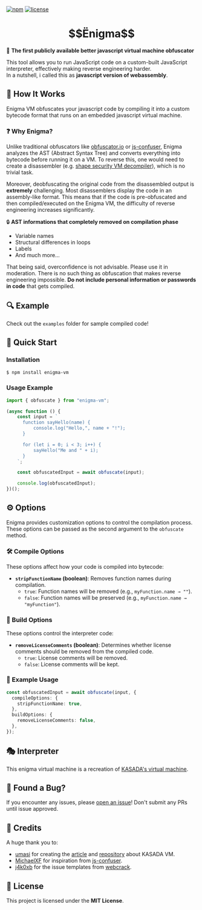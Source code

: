 [![npm](https://img.shields.io/npm/v/enigma-vm)](https://www.npmjs.com/package/enigma-vm)
[![license](https://img.shields.io/github/license/youdie323323/enigma)](https://github.com/youdie323323/enigma/blob/main/LICENSE)

<h1 align="center">$$Ёnigma$$</h1>

🚀 **The first publicly available better javascript virtual machine obfuscator**

This tool allows you to run JavaScript code on a custom-built JavaScript interpreter, effectively making reverse engineering harder.  
In a nutshell, i called this as **javascript version of webassembly**.

## 📌 How It Works

Enigma VM obfuscates your javascript code by compiling it into a custom bytecode format that runs on an embedded javascript virtual machine.

### ❓ Why Enigma?

Unlike traditional obfuscators like [obfuscator.io](https://obfuscator.io/) or [js-confuser](https://js-confuser.com/), Enigma analyzes the AST (Abstract Syntax Tree) and converts everything into bytecode before running it on a VM. To reverse this, one would need to create a disassembler (e.g. [shape security VM decompiler](https://github.com/g2asell2019/shape-security-decompiler-toolkit)), which is no trivial task. 

Moreover, deobfuscating the original code from the disassembled output is **extremely** challenging. Most disassemblers display the code in an assembly-like format. This means that if the code is pre-obfuscated and then compiled/executed on the Enigma VM, the difficulty of reverse engineering increases significantly. 

🔒 **AST informations that completely removed on compilation phase**
- Variable names
- Structural differences in loops
- Labels
- And much more...

That being said, overconfidence is not advisable. Please use it in moderation. There is no such thing as obfuscation that makes reverse engineering impossible. **Do not include personal information or passwords in code** that gets compiled. 

## 🔍 Example

Check out the `examples` folder for sample compiled code!

## 🚀 Quick Start

### Installation

```bash
$ npm install enigma-vm
```

### Usage Example

```ts
import { obfuscate } from "enigma-vm";

(async function () {
    const input = `
      function sayHello(name) {
          console.log("Hello,", name + "!");
      }

      for (let i = 0; i < 3; i++) {
          sayHello("Me and " + i);
      }
    `;

    const obfuscatedInput = await obfuscate(input);

    console.log(obfuscatedInput);
})();
```

## ⚙️ Options

Enigma provides customization options to control the compilation process.  
These options can be passed as the second argument to the `obfuscate` method.

### 🛠 Compile Options
These options affect how your code is compiled into bytecode:

- **`stripFunctionName` (boolean)**: Removes function names during compilation.
  - `true`: Function names will be removed (e.g., `myFunction.name → ""`).
  - `false`: Function names will be preserved (e.g., `myFunction.name → "myFunction"`).

### 🔧 Build Options
These options control the interpreter code:

- **`removeLicenseComments` (boolean)**: Determines whether license comments should be removed from the compiled code.
  - `true`: License comments will be removed.
  - `false`: License comments will be kept.

### 📌 Example Usage

```ts
const obfuscatedInput = await obfuscate(input, {
  compileOptions: {
    stripFunctionName: true,
  },
  buildOptions: {
    removeLicenseComments: false,
  },
});
```

## 🎭 Interpreter

This enigma virtual machine is a recreation of [KASADA's virtual machine](https://accounts.nike.com/149e9513-01fa-4fb0-aad4-566afd725d1b/2d206a39-8ed7-437e-a3be-862e0f06eea3/ips.js).

## 🐞 Found a Bug?

If you encounter any issues, please [open an issue](https://github.com/youdie323323/enigma/issues/new?template=bug_report.yml)! Don't submit any PRs until issue approved.

## 🙌 Credits

A huge thank you to:
- [umasi](https://github.com/umasii) for creating the [article](https://www.nullpt.rs/devirtualizing-nike-vm-1) and [repository](https://github.com/umasii/ips-disassembler) about KASADA VM.
- [MichaelXF](https://github.com/MichaelXF) for inspiration from [js-confuser](https://github.com/MichaelXF/js-confuser).
- [j4k0xb](https://github.com/j4k0xb) for the issue templates from [webcrack](https://github.com/j4k0xb/webcrack).

## 📜 License

This project is licensed under the **MIT License**.